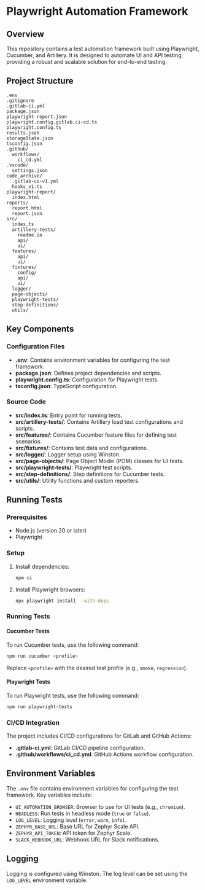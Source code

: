 # Playwright Automation Framework

## Overview

This repository contains a test automation framework built using Playwright, Cucumber, and Artillery. It is designed to automate UI and API testing, providing a robust and scalable solution for end-to-end testing.

## Project Structure

```
.env
.gitignore
.gitlab-ci.yml
package.json
playwright-report.json
playwright.config.gitlab.ci-cd.ts
playwright.config.ts
results.json
storageState.json
tsconfig.json
.github/
  workflows/
    ci_cd.yml
.vscode/
  settings.json
code_archive/
  .gitlab-ci-v1.yml
  hooks_v1.ts
playwright-report/
  index.html
reports/
  report.html
  report.json
src/
  index.ts
  artillery-tests/
    readme.io
    api/
    ui/
  features/
    api/
    ui/
  fixtures/
    config/
    api/
    ui/
  logger/
  page-objects/
  playwright-tests/
  step-definitions/
  utils/
```

## Key Components

### Configuration Files

- **.env**: Contains environment variables for configuring the test framework.
- **package.json**: Defines project dependencies and scripts.
- **playwright.config.ts**: Configuration for Playwright tests.
- **tsconfig.json**: TypeScript configuration.

### Source Code

- **src/index.ts**: Entry point for running tests.
- **src/artillery-tests/**: Contains Artillery load test configurations and scripts.
- **src/features/**: Contains Cucumber feature files for defining test scenarios.
- **src/fixtures/**: Contains test data and configurations.
- **src/logger/**: Logger setup using Winston.
- **src/page-objects/**: Page Object Model (POM) classes for UI tests.
- **src/playwright-tests/**: Playwright test scripts.
- **src/step-definitions/**: Step definitions for Cucumber tests.
- **src/utils/**: Utility functions and custom reporters.

## Running Tests

### Prerequisites

- Node.js (version 20 or later)
- Playwright

### Setup

1. Install dependencies:

    ```sh
    npm ci
    ```

2. Install Playwright browsers:

    ```sh
    npx playwright install --with-deps
    ```

### Running Tests

#### Cucumber Tests

To run Cucumber tests, use the following command:

```sh
npm run cucumber <profile>
```

Replace `<profile>` with the desired test profile (e.g., `smoke`, `regression`).

#### Playwright Tests

To run Playwright tests, use the following command:

```sh
npm run playwright-tests
```

### CI/CD Integration

The project includes CI/CD configurations for GitLab and GitHub Actions:

- **.gitlab-ci.yml**: GitLab CI/CD pipeline configuration.
- **.github/workflows/ci_cd.yml**: GitHub Actions workflow configuration.

## Environment Variables

The `.env` file contains environment variables for configuring the test framework. Key variables include:

- `UI_AUTOMATION_BROWSER`: Browser to use for UI tests (e.g., `chromium`).
- `HEADLESS`: Run tests in headless mode (`true` or `false`).
- `LOG_LEVEL`: Logging level (`error`, `warn`, `info`).
- `ZEPHYR_BASE_URL`: Base URL for Zephyr Scale API.
- `ZEPHYR_API_TOKEN`: API token for Zephyr Scale.
- `SLACK_WEBHOOK_URL`: Webhook URL for Slack notifications.

## Logging

Logging is configured using Winston. The log level can be set using the `LOG_LEVEL` environment variable.